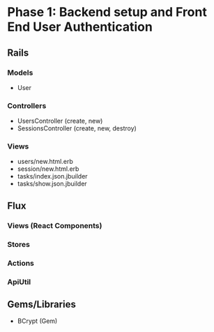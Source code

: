 #  Phase 1: Backend setup and Front End User Authentication

## Rails
### Models
* User

### Controllers
* UsersController (create, new)
* SessionsController (create, new, destroy)

### Views
* users/new.html.erb
* session/new.html.erb
* tasks/index.json.jbuilder
* tasks/show.json.jbuilder

## Flux
### Views (React Components)

### Stores

### Actions

### ApiUtil

## Gems/Libraries
* BCrypt (Gem)
